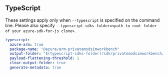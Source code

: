 ## TypeScript

These settings apply only when `--typescript` is specified on the command line.
Please also specify `--typescript-sdks-folder=<path to root folder of your azure-sdk-for-js clone>`.

``` yaml $(typescript)
typescript:
  azure-arm: true
  package-name: "@azure/arm-privatemodsimworkbench"
  output-folder: "$(typescript-sdks-folder)/sdk/privatemodsimworkbench/arm-privatemodsimworkbench"
  payload-flattening-threshold: 1
  clear-output-folder: true
  generate-metadata: true
```

